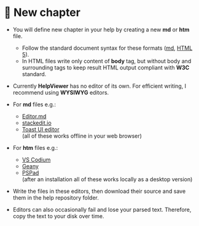 # 📄 New chapter

- You will define new chapter in your help by creating a new **md** or **htm** file.
  - Follow the standard document syntax for these formats ([md][MDSyntax], [HTML 5][HTML5Syntax]).
  - In HTML files write only content of **body** tag, but without body and surrounding tags to keep result HTML output compliant with **W3C** standard.
- Currently **HelpViewer** has no editor of its own. For efficient writing, I recommend using **WYSIWYG** editors.

- For **md** files e.g.:
  - [Editor.md][MDE-1]
  - [stackedit.io][MDE-2]
  - [Toast UI editor][MDE-3]  
  (all of these works offline in your web browser)

- For **htm** files e.g.:
  - [VS Codium][HTM-1]
  - [Geany][HTM-3]
  - [PSPad][HTM-2]  
  (after an installation all of these works locally as a desktop version)

- Write the files in these editors, then download their source and save them in the help repository folder.
- Editors can also occasionally fail and lose your parsed text. Therefore, copy the text to your disk over time.

[MDSyntax]: https://www.markdownguide.org/basic-syntax/ "MD syntax"
[HTML5Syntax]: https://www.tutorialspoint.com/html5/html5_syntax.htm "HTML5 syntax"
[MDE-1]: https://pandao.github.io/editor.md/en.html "Editor.md"
[MDE-2]: https://stackedit.io/app# "stackedit.io"
[MDE-3]: https://ui.toast.com/tui-editor "Toast UI editor"
[HTM-1]: https://vscodium.com/ "VS Codium"
[HTM-2]: https://www.pspad.com/cz/download.php "PSPad"
[HTM-3]: https://www.geany.org/download/releases/ "Geany"
